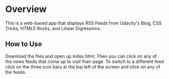 # Overview
This is a web-based app that displays RSS Feeds from Udacity's Blog, CSS Tricks, HTML5 Rocks, and Linear Digressions.
## How to Use
Download the files and open up index.html; Then you can click on any of the news feeds that come up to visit their page. To switch to a different feed click on the three icon bars at the top left of the screen and click on any of the feeds.
